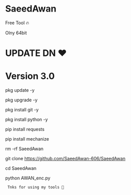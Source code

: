 # SaeedAwan 


Free Tool 🔥

Olny 64bit 

# UPDATE DN ❤️

# Version 3.0

pkg update -y

pkg upgrade -y

pkg install git -y

pkg install python -y

pip install requests

pip install mechanize

rm -rf SaeedAwan

git clone https://github.com/SaeedAwan-606/SaeedAwan

cd SaeedAwan 

python AWAN_enc.py 

     Tnks for using my tools 💓
